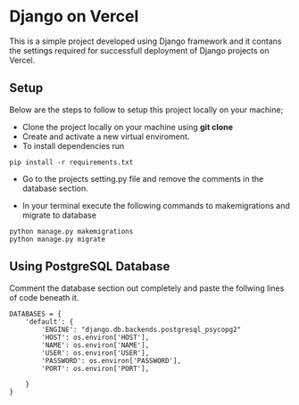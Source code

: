 # Django on Vercel
This is a simple project developed using Django framework and it contans the settings required for successfull deployment of Django projects on Vercel.
## Setup

Below are the steps to follow to setup this project locally on your machine;

* Clone the project locally on your machine using **git clone**
* Create and activate a new virtual enviroment.
* To install dependencies run
```
pip install -r requirements.txt
```
* Go to the projects setting.py file and remove the comments in the database section.

* In your terminal execute the following commands to makemigrations and migrate to database

```
python manage.py makemigrations
python manage.py migrate
```

## Using PostgreSQL Database

Comment the database section out completely and paste the follwing lines of code beneath it.

```
DATABASES = {
    'default': {
        'ENGINE': "django.db.backends.postgresql_psycopg2"
        'HOST': os.environ['HOST'],
        'NAME': os.environ['NAME'],
        'USER': os.environ['USER'],
        'PASSWORD': os.environ['PASSWORD'],
        'PORT': os.environ['PORT'],

    }
}
```
